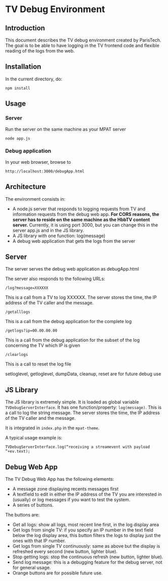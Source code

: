 # TV Debug Environment

## Introduction

This document describes the TV debug environment created by ParisTech. The goal is to be able to have logging in the TV frontend code and flexible reading of the logs from the web. 

## Installation
In the current directory, do:
```
npm install
```

## Usage
### Server
Run the server on the same machine as your MPAT server
```
node app.js
```

### Debug application
In your web browser, browse to 
```
http://localhost:3000/debugApp.html
```



## Architecture
The environment consists in:
- A node.js server that responds to logging requests from TV and information 
requests from the debug web app. **For CORS reasons, the server has to reside 
on the same machine as the HbbTV content server.** Currently, it is using port 
3000, but you can change this in the server app.js and in the JS library.
- A JS library with one function: log(message)
- A debug web application that gets the logs from the server

## Server
The server serves the debug web application as debugApp.html

The server also responds to the following URLs:
```
/log?message=XXXXXX
``` 
This is a call from a TV to log XXXXXX. 
The server stores the time, the IP address of the TV caller and the message. 
```
/getalllogs
```

This is a call from the debug application for the complete log

```
/getlogs?ip=00.00.00.00
```

This is a call from the debug application for the subset of the log concerning the TV which IP is given

```
/clearlogs
```
This is a call to reset the log file

setloglevel, getloglevel, dumpData, cleanup, reset are for future debug use

## JS Library
The JS library is extremely simple. 
It is loaded as global variable `TVDebugServerInterface`. 
It has one function/property: `log(message)`. 
This is a call to log the string message. 
The server stores the time, the IP address of the TV caller and the message.

It is integrated in `index.php` in the `mpat-theme`.

A typical usage example is:
```
TVDebugServerInterface.log(“receiving a streamevent with payload ”+ev.text);
```

## Debug Web App

The TV Debug Web App has the following elements:
- A message zone displaying recents messages first
- A textfield to edit in either the IP address of the TV you are interested in (usually) or log messages if you want to test the system.
- A series of buttons.

The buttons are:
- Get all logs: show all logs, most recent line first, in the log display area
- Get logs from single TV: if you specify an IP number in the text field below the log display area, this button filters the logs to display just the ones with that IP number.
- Get logs from single TV continuously: same as above but the display is refreshed every second (new button, lighter blue).
- Stop getting logs: stop the continuous refresh (new button, lighter blue).
- Send log message: this is a debugging feature for the debug server, not for general usage.
- Orange buttons are for possible future use.
